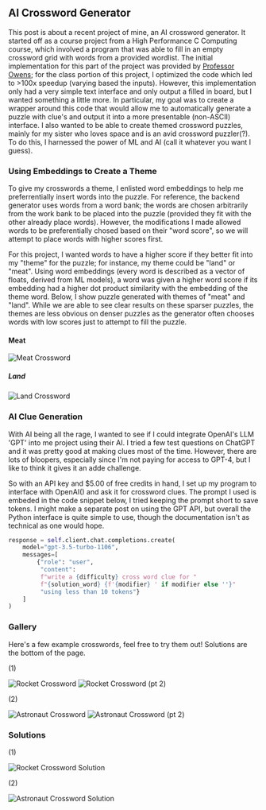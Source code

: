 ## AI Crossword Generator

This post is about a recent project of mine, an AI crossword generator. It started off as a course
project from a High Performance C Computing course, which involved a program that was able to fill
in an empty crossword grid with words from a provided wordlist. The initial implementation for this
part of the project was provided by [Professor Owens](https://www.ece.ucdavis.edu/~jowens/); for
the class portion of this project, I optimized the code which led to >100x speedup (varying based
the inputs). However, this implementation only had a very simple text interface and only output a
filled in board, but I wanted something a little more. In particular, my goal was to create a wrapper
around this code that would allow me to automatically generate a puzzle with clue's and output it
into a more presentable (non-ASCII) interface. I also wanted to be able to create themed crossword
puzzles, mainly for my sister who loves space and is an avid crossword puzzler(?). To do this, I
harnessed the power of ML and AI (call it whatever you want I guess).

### Using Embeddings to Create a Theme

To give my crosswords a theme, I enlisted word embeddings to help me preferrentially insert words into the puzzle. For reference, the backend generator uses words from a word bank; the words are chosen arbitrarily from the work bank to be placed into the puzzle (provided they fit with the other already place words). However, the modifications I made allowed words to be preferentially chosed based on their "word score", so we will attempt to place words with higher scores first.

For this project, I wanted words to have a higher score if they better fit into my "theme" for the puzzle; for instance, my theme could be "land" or "meat". Using word embeddings (every word is described as a vector of floats, derived from ML models), a word was given a higher word score if its embedding had a higher dot product similarity with the embedding of the theme word. Below, I show puzzle generated with themes of "meat" and "land". While we are able to see clear results on these sparser puzzles, the themes are less obvious on denser puzzles as the generator often chooses words with low scores just to attempt to fill the puzzle.

#### Meat

![Meat Crossword](/blog/images/meat_xword.png)


##### Land

![Land Crossword](/blog/images/land_xword.png)


### AI Clue Generation

With AI being all the rage, I wanted to see if I could integrate OpenAI's LLM 'GPT' into me project using their AI.  I tried a few test questions on ChatGPT and it was pretty good at making clues most of the time. However, there are lots of bloopers, especially since I'm not paying for access to GPT-4, but I like to think it gives it an adde challenge.

So with an API key and $5.00 of free credits in hand, I set up my program to interface with OpenAI() and ask it for crossword clues. The prompt I used is embeded in the code snippet below, I tried keeping the prompt short to save tokens. I might make a separate post on using the GPT API, but overall the Python interface is quite simple to use, though the documentation isn't as technical as one would hope.

```python
response = self.client.chat.completions.create(
    model="gpt-3.5-turbo-1106",
    messages=[
        {"role": "user",
         "content":
         f"write a {difficulty} cross word clue for "
         f"{solution_word} {f'{modifier} ' if modifier else ''}"
         "using less than 10 tokens"}
    ]
)
```

### Gallery

Here's a few example crosswords, feel free to try them out! Solutions are the bottom of the page.

(1)

![Rocket Crossword](/blog/images/rocket_board.png)
![Rocket Crossword (pt 2)](/blog/images/rocket_clues.png)

(2)

![Astronaut Crossword](/blog/images/astronaut_board.png)
![Astronaut Crossword (pt 2)](/blog/images/astronaut_clues.png)

### Solutions

(1)

![Rocket Crossword Solution](/blog/images/rocket_solution.png)

(2)

![Astronaut Crossword Solution](/blog/images/astronaut_solution.png)
